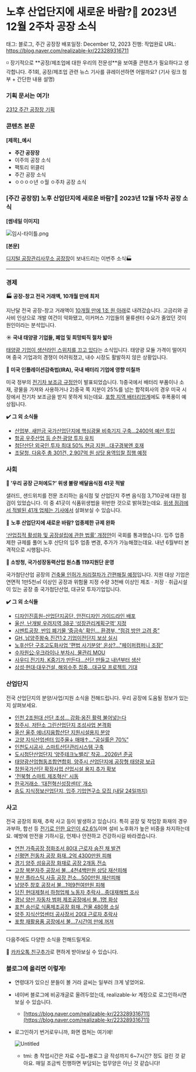 # 노후 산업단지에 새로운 바람?💨 2023년 12월 2주차 공장 소식

태그: 블로그, 주간 공장장
배포일정: December 12, 2023
진행: 작업완료
URL: https://blog.naver.com/realizable-kr/223289316711

<aside>
◽ 장기적으로 **공장/제조업에 대한 우리의 전문성**을 보여줄 콘텐츠가 필요하다고 생각합니다. 주1회, 공장/제조업 관련 뉴스 기사를 큐레이션하면 어떨까요?
(기사 링크 첨부 + 간단한 내용 설명)

</aside>

### 기획 문서는 여기!

[2312 주간 공장장 기획](https://www.notion.so/2312-15ae98ce7f718155a886faba1330ff7d?pvs=21)

### 콘텐츠 본문

**[제목]_예시**

- **주간 공장장**
- 이주의 공장 소식
- 팩토리 위클리
- 주간 공장 소식
- ㅇㅇㅇㅇ년 ㅇ월 ㅇ주차 공장 소식

### **[주간 공장장] 노후 산업단지에 새로운 바람?💨 2023년 12월 1주차 공장 소식**

**[썸네일 이미지]**

![임시-타이틀.png](%25E1%2584%258B%25E1%2585%25B5%25E1%2586%25B7%25E1%2584%2589%25E1%2585%25B5-%25E1%2584%2590%25E1%2585%25A1%25E1%2584%258B%25E1%2585%25B5%25E1%2584%2590%25E1%2585%25B3%25E1%2586%25AF.png)

**[본문]**

[디지털 공장관리사무소 공장장](https://공장장.com?utm_source=naverblog&utm_medium=organic&utm_campaign=2312_weekly1)이 보내드리는 이번주 소식🏭

---

### **경제**

**🏭 공장-창고 전국 거래액, 10개월 만에 최저**

지난달 전국 공장-창고 거래액이 [10개월 만에 1조 원 아래](https://www.donga.com/news/Economy/article/all/20231204/122481439/1)로 내려갔습니다. 고금리와 공사비 인상으로 개발 여건이 악화됐고, 이커머스 기업들의 물류센터 수요가 줄었던 것이 원인이라는 분석입니다. 

**☀️ 국내 태양광 기업들, 폐업 및 희망퇴직 절차 밟아**

[태양광 기업이 생산라인 스위치를 끄고 있다](https://www.etnews.com/20231201000242)는 소식입니다. 태양광 모듈 가격이 떨어지며 중국 기업과의 경쟁이 어려워졌고, 내수 시장도 활발하지 않은 상황입니다.

**🔋 미국 인플레이션감축법(IRA), 국내 배터리 기업에 영향 미칠까**

미국 정부의 [전기차 보조금 규정안](https://newneek.co/post/aovDPe/)이 발표되었습니다. 1)중국에서 배터리 부품이나 소재, 광물을 가져와 사용하거나 2)중국 쪽 지분이 25%를 넘는 합작회사의 경우 미국 시장에서 전기차 보조금을 받지 못하게 되는데요. [포항 지역 배터리업계](https://www.kbmaeil.com/news/articleView.html?idxno=976838)에도 후폭풍이 예상됩니다.

**✔️ 그 외 소식들**

- [산업부, 새만금 국가산업단지에 핵심광물 비축기지 구축…2400억 예산 투입](https://www.econonews.co.kr/news/articleView.html?idxno=316371)
- [항공 우주산업 등 순천·광양 투자 유치](http://m.kjdaily.com/article.php?aid=1701603800617190002)
- [첨단산단 외국인 투자 최대 50% 현금 지원…대구경북엔 호재](https://www.imaeil.com/page/view/2023120318025311270)
- [조달청, 다음주 총 301건, 2,907억 원 상당 용역입찰 집행 예정](https://www.gukjenews.com/news/articleView.html?idxno=2873243)

### 사회

**🥪 ’우리 공장 근처에도?’ 위생 불량 배달음식점 41곳 적발**

샐러드, 샌드위치를 전문 조리하는 음식점 및 산업단지 주변 음식점 3,710곳에 대한 점검이 있었습니다. 이 중 41곳이 식품위생법을 위반한 것으로 밝혀졌는데요. [위생 점검에서 적발된 41개 업체는 기사에서](http://www.kfdn.co.kr/sub_read.html?u_ip=34.64.82.73&uid=64030) 살펴보실 수 있습니다.

💨 **노후 산업단지에 새로운 바람? 업종제한 규제 완화**

[‘산업집적 활성화 및 공장설립에 관한 법률’ 개정안](https://biz.chosun.com/policy/politics/2023/12/08/QII42RNOZVEKNEM3GHHYLLFIOA/)이 국회를 통과했습니다. 입주 업종 제한 규제를 풀어 노후 산단의 입주 업종 변경, 추가가 가능해졌는데요. 내년 6월부터 본격적으로 시행됩니다.

**🚒 소방청, 국가성장동력산업 원스톱 119지원단 운영**

국가첨단산업 공장의 [건축물 인허가 처리절차가 간편해질 예정](https://www.fpn119.co.kr/208240)입니다. 지원 대상 기업은 연면적 1만5천㎡ 이상인 공장과 위험물 지정 수량 3천배 이상인 제조ㆍ저장ㆍ취급시설이 있는 공장 중 국가첨단산업, 대규모 투자기업입니다.

**✔️ 그 외 소식들**

- [디자인진흥원-산업단지공단, 안전디자인 가이드라인 배포](https://m.etnews.com/20231207000086)
- [울산, 난개발 우려지역 38곳 ‘성장관리계획구역’ 지정](https://www.yna.co.kr/view/AKR20231204000800057)
- [시멘트공장, 반입 폐기물 ‘중금속’ 확인… 환경부, “점검 방안 고려 중”](https://www.chosun.com/national/transport-environment/2023/12/04/FWRV4YVYIBDZRJ2OZ4COA7S57E/)
- [GH, 남양주왕숙 진건1·2 기업이전단지 보상 실시](https://www.kyeonggi.com/article/20231203580136)
- [노후산단 구조고도화사업 '편법 사기분양' 온상?…"페이퍼컴퍼니 조장”](https://www.news1.kr/articles/?5255010)
- [수자원公‧우크라이나 부차시, 물관리 MOU](http://www.kharn.kr/news/article.html?no=23839)
- [사우디 전기차, K중기가 만든다…산단 만들고 내년부터 생산](https://www.mk.co.kr/news/business/10889599)
- [삼성·현대·대우건설, 해외수주 집중…대규모 프로젝트 기대](https://news.zum.com/articles/87361941)

### 산업단지

전국 산업단지의 분양/사업/지원 소식을 전해드립니다. 우리 공장에 도움될 정보가 있는지 살펴보세요.

- [인천 2조원대 산단 조성… 강화·옹진 활력 불어넣는다](https://www.kyeonggi.com/article/20231129580280)
- [청주시, 저탄소 그린산업단지 조성사업 본격화](https://www.ggilbo.com/news/articleView.html?idxno=1004483)
- [울산 울주 에너지융합산단 지원시설용지 분양](https://www.ulsanpress.net/news/articleView.html?idxno=517377)
- [고양 지식산업센터 입주율↓ 매매↑…“공실률은 70%”](https://www.kyeonggi.com/article/20231203580014)
- [인천도시공사, 스마트산단관리시스템 구축](https://www.kyeonggi.com/article/20231204580227)
- [도시첨단산업단지 ‘양주테크노밸리’ 착공…2026년 준공](https://news.kbs.co.kr/news/pc/view/view.do?ncd=7834048)
- [태양광산업협동조합연합회, 양주시 산업단지에 공장형 태양광 보급](https://www.electimes.com/news/articleView.html?idxno=329834)
- [창원국가산단 확장사업 산업시설 용지 추가 확보](https://m.nocutnews.co.kr/news/6058531)
- ['전북형 스마트 제조혁신' 시동](https://www.mk.co.kr/news/business/10891422)
- [한국거래소, ‘대전혁신성장센터’ 개소](https://biz.chosun.com/stock/stock_general/2023/12/07/7RAW4OUREBGUFCKRJWTAYNVKF4/)
- [송도 지식정보산업단지, 입주 기업연구소 모집 (내달 24일까지)](https://www.donga.com/news/Society/article/all/20231208/122535145/1)

### 사고

전국 공장의 화재, 추락 사고 등이 발생하고 있습니다. 특히 공장 및 작업장 화재의 경우 과부하, 합선 등 [전기로 인한 요인이 42.6%](https://www.yna.co.kr/view/AKR20210501020400530)이며 설비 노후화가 높은 비중을 차지하는데요. 예방에 만전을 기하시길, 언제나 안전하고 건강하시길 바라겠습니다.

- [연천 가죽공장 정화조서 80대 근로자 숨진 채 발견](https://www.yna.co.kr/view/AKR20231204021500060)
- [신평면 전동차 공장 화재..2억 4300만원 피해](https://www.idjnews.kr/news/articleView.html?idxno=201873)
- [경기 양주 섬유공장 화재로 공장 2개동 전소](https://news.kbs.co.kr/news/pc/view/view.do?ncd=7833743)
- [고창 복분자주 공장서 불...4천4백만원 상당 재산피해](https://www.domin.co.kr/news/articleView.html?idxno=1449510)
- [부산 플라스틱 사출 공장 전소…500만원 재산피해](https://m.nocutnews.co.kr/news/6058716)
- [남양주 창호 공장서 불…1억9천여만원 피해](https://www.yna.co.kr/view/AKR20231206018000060)
- [당진 현대제철서 하청업체 노동자 추락사…중대재해법 조사](https://www.safetynews.co.kr/news/articleView.html?idxno=226222)
- [경남 양산 자동차 범퍼 제조공장에서 불‥1명 화상](https://imnews.imbc.com/news/2023/society/article/6550744_36126.html)
- [포천 송선로 식품제조공장 화재..건물 480평 소실](https://www.1gan.co.kr/news/articleView.html?idxno=233413)
- [양주 지식산업센터 공사장서 20대 근로자 추락사](https://biz.heraldcorp.com/view.php?ud=20231209000056)
- [포항 재활용품 공장에서 불...7시간여 만에 꺼져](https://www.ytn.co.kr/_ln/0115_202312091311240372)

---

다음주에도 다양한 소식을 전해드릴게요.

💬 [카카오톡 친구추가](http://pf.kakao.com/_Nfxmsxj/friend)로 편하게 받아보실 수 있습니다.

### 블로그에 올리면 이렇게!

- 연령대가 있으신 분들이 볼 거라 글씨는 일부러 크게 넣었어요.
- 네이버 블로그에 비공개글로 올려두었는데, realizable-kr 계정으로 로그인하시면 보실 수 있습니다.
    - [https://blog.naver.com/realizable-kr/223289316711](https://blog.naver.com/realizable-kr/223289316711)
- 로그인하기 번거로우니까, 화면 캡쳐는 여기에!
    
    ![Untitled](Untitled%20161.png)
    
    - tmi: 총 작업시간은 자료 수집~블로그 글 작성까지 6~7시간? 정도 걸린 것 같아요. 매일 조금씩 진행하면 부담되는 업무양은 아닌 것 같습니다!